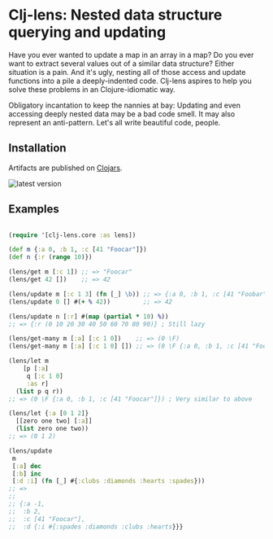 # Clj-lens: Nested data structure querying and updating

Have you ever wanted to update a map in an array in a map? Do you ever
want to extract several values out of a similar data structure? Either
situation is a pain. And it's ugly, nesting all of those access and
update functions into a pile a deeply-indented code. Clj-lens aspires
to help you solve these problems in an Clojure-idiomatic way.

Obligatory incantation to keep the nannies at bay: Updating and even
accessing deeply nested data may be a bad code smell. It may also
represent an anti-pattern. Let's all write beautiful code, people.

## Installation

Artifacts are published on [Clojars][1]. 

![latest version][2]

## Examples

```clojure

(require '[clj-lens.core :as lens])

(def m {:a 0, :b 1, :c [41 "Foocar"]})
(def n {:r (range 10)})

(lens/get m [:c 1]) ;; => "Foocar"
(lens/get 42 [])    ;; => 42

(lens/update m [:c 1 3] (fn [_] \b)) ;; => {:a 0, :b 1, :c [41 "Foobar"]}
(lens/update 0 [] #(+ % 42))         ;; => 42

(lens/update n [:r] #(map (partial * 10) %))
;; => {:r (0 10 20 30 40 50 60 70 80 90)} ; Still lazy

(lens/get-many m [:a] [:c 1 0])    ;; => (0 \F)
(lens/get-many m [:a] [:c 1 0] []) ;; => (0 \F {:a 0, :b 1, :c [41 "Foocar"]})

(lens/let m
    [p [:a]
     q [:c 1 0]
     :as r]
  (list p q r))
;; => (0 \F {:a 0, :b 1, :c [41 "Foocar"]}) ; Very similar to above

(lens/let {:a [0 1 2]}
  [[zero one two] [:a]]
  (list zero one two))
;; => (0 1 2)

(lens/update
 m
 [:a] dec
 [:b] inc
 [:d :i] (fn [_] #{:clubs :diamonds :hearts :spades}))
;; =>
;;
;; {:a -1,
;;  :b 2,
;;  :c [41 "Foocar"],
;;  :d {:i #{:spades :diamonds :clubs :hearts}}}

```

[1]: https://clojars.org/org.clojars.edw/clj-lens
[2]: https://clojars.org/org.clojars.edw/clj-lens/latest-version.svg
